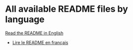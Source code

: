 # All available README files by language

[Read the README in English](README.md)


* [Lire le README en français](README_fr.md)


